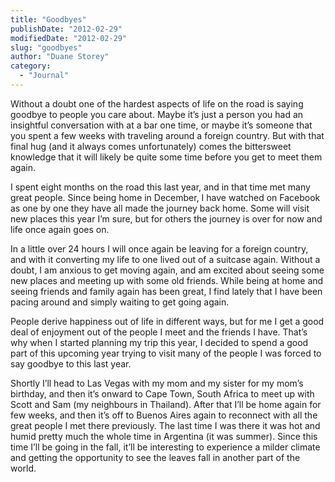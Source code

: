 ```yaml
---
title: "Goodbyes"
publishDate: "2012-02-29"
modifiedDate: "2012-02-29"
slug: "goodbyes"
author: "Duane Storey"
category:
  - "Journal"
---
```


Without a doubt one of the hardest aspects of life on the road is saying goodbye to people you care about. Maybe it’s just a person you had an insightful conversation with at a bar one time, or maybe it’s someone that you spent a few weeks with traveling around a foreign country. But with that final hug (and it always comes unfortunately) comes the bittersweet knowledge that it will likely be quite some time before you get to meet them again.

I spent eight months on the road this last year, and in that time met many great people. Since being home in December, I have watched on Facebook as one by one they have all made the journey back home. Some will visit new places this year I’m sure, but for others the journey is over for now and life once again goes on.

In a little over 24 hours I will once again be leaving for a foreign country, and with it converting my life to one lived out of a suitcase again. Without a doubt, I am anxious to get moving again, and am excited about seeing some new places and meeting up with some old friends. While being at home and seeing friends and family again has been great, I find lately that I have been pacing around and simply waiting to get going again.

People derive happiness out of life in different ways, but for me I get a good deal of enjoyment out of the people I meet and the friends I have. That’s why when I started planning my trip this year, I decided to spend a good part of this upcoming year trying to visit many of the people I was forced to say goodbye to this last year.

Shortly I’ll head to Las Vegas with my mom and my sister for my mom’s birthday, and then it’s onward to Cape Town, South Africa to meet up with Scott and Sam (my neighbours in Thailand). After that I’ll be home again for few weeks, and then it’s off to Buenos Aires again to reconnect with all the great people I met there previously. The last time I was there it was hot and humid pretty much the whole time in Argentina (it was summer). Since this time I’ll be going in the fall, it’ll be interesting to experience a milder climate and getting the opportunity to see the leaves fall in another part of the world.